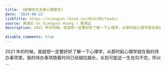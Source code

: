 ```yaml
---
title: 《蛤蟆先生去看心理医生》
date: '2024-08-22'
linkTitle: https://xiangyun.rbind.io/2024/08/toads/
source: 黄湘云 on Xiangyun Huang | 黄湘云
description: 2021 年的时候，我就想一定要好好了解一下心理学，从那时起心理学就在我的待办事项里。我的待办事项随着时间已经越拉越长，长到可能这一生也勾不完，所以
  ...
disable_comments: true
---
```

2021 年的时候，我就想一定要好好了解一下心理学，从那时起心理学就在我的待办事项里。我的待办事项随着时间已经越拉越长，长到可能这一生也勾不完，所以 ...